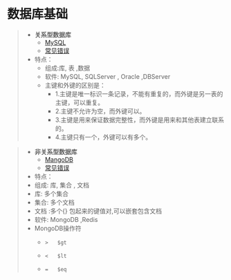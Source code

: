 # 数据库基础

> * **关系型数据库**
>   * [MySQL](/basedata/mysqllearn.md)
>   * [常见错误]()
> * 特点：
>     * 组成:库, 表 ,数据
>     * 软件: MySQL, SQLServer , Oracle ,DBServer
>     * 主键和外键的区别是：
>         * 1.主键是唯一标识一条记录，不能有重复的，而外键是另一表的主键，可以重复。
>         * 2.主键不允许为空，而外键可以。
>         * 3.主键是用来保证数据完整性，而外键是用来和其他表建立联系的。
>         * 4.主键只有一个，外键可以有多个。



> * **非关系型数据库**
>   * [MangoDB](/basedata/mangodb.md)
>   * [常见错误]()
> * 特点：
>  * 组成: 库, 集合 , 文档
>  * 库: 多个集合
>  * 集合: 多个文档
>  * 文档 :多个{} 包起来的键值对,可以嵌套包含文档
>  * 软件: MongoDB ,Redis
>  * MongoDB操作符
>      *     >   $gt
>      *     <   $lt
>      *     =   $eq
